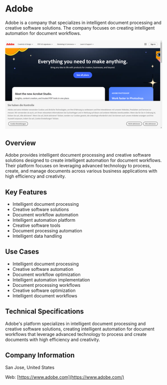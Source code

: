 # Adobe

Adobe is a company that specializes in intelligent document processing and creative software solutions. The company focuses on creating intelligent automation for document workflows.

![Adobe](assets\adobe.png)


## Overview

Adobe provides intelligent document processing and creative software solutions designed to create intelligent automation for document workflows. Their platform focuses on leveraging advanced technology to process, create, and manage documents across various business applications with high efficiency and creativity.

## Key Features

- Intelligent document processing
- Creative software solutions
- Document workflow automation
- Intelligent automation platform
- Creative software tools
- Document processing automation
- Intelligent data handling

## Use Cases

- Intelligent document processing
- Creative software automation
- Document workflow optimization
- Intelligent automation implementation
- Document processing workflows
- Creative software optimization
- Intelligent document workflows

## Technical Specifications

Adobe's platform specializes in intelligent document processing and creative software solutions, creating intelligent automation for document workflows that leverage advanced technology to process and create documents with high efficiency and creativity.

## Company Information

San Jose, United States

Web: [https://www.adobe.com](https://www.adobe.com/) 